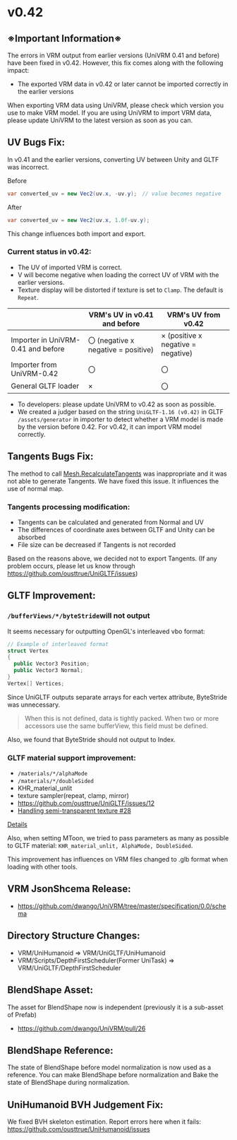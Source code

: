 # v0.42

## ※Important Information※
The errors in VRM output from earlier versions (UniVRM 0.41 and before) have been fixed in v0.42. However, this fix comes along with the following impact:  

* The exported VRM data in v0.42 or later cannot be imported correctly in the earlier versions

When exporting VRM data using UniVRM, please check which version you use to make VRM model.
If you are using UniVRM to import VRM data, please update UniVRM to the latest version as soon as you can.

## UV Bugs Fix:
In v0.41 and the earlier versions, converting UV between Unity and GLTF was incorrect.

Before
```csharp
var converted_uv = new Vec2(uv.x, -uv.y);　// value becomes negative
```

After
```csharp
var converted_uv = new Vec2(uv.x, 1.0f-uv.y);
```

This change influences both import and export.

### Current status in v0.42:

* The UV of imported VRM is correct.
* V will become negative when loading the correct UV of VRM with the earlier versions.
* Texture display will be distorted if texture is set to `Clamp`. The default is `Repeat`.

|                    |VRM's UV in v0.41 and before|VRM's UV from v0.42|
|--------------------|----------------------|------------------------|
|Importer in UniVRM-0.41 and before |〇 (negative x negative = positive) |× (positive x negative = negative) |
|Importer from UniVRM-0.42 |〇              |〇            |
|General GLTF loader |×                     |〇                      |

* To developers: please update UniVRM to v0.42 as soon as possible.
* We created a judger based on the string `UniGLTF-1.16 (v0.42)` in GLTF `/assets/generator` in importer to detect whether a VRM model is made by the version before 0.42. For v0.42, it can import VRM model correctly.

## Tangents Bugs Fix:
The method to call [Mesh.RecalculateTangents](https://docs.unity3d.com/ScriptReference/Mesh.RecalculateTangents.html) 
was inappropriate and it was not able to generate Tangents.
We have fixed this issue.
It influences the use of normal map.

### Tangents processing modification: 
* Tangents can be calculated and generated from Normal and UV
* The differences of coordinate axes between GLTF and Unity can be absorbed
* File size can be decreased if Tangents is not recorded

Based on the reasons above, we decided not to export Tangents.
(If any problem occurs, please let us know through https://github.com/ousttrue/UniGLTF/issues)

## GLTF Improvement:

### `/bufferViews/*/byteStride`will not output
It seems necessary for outputting OpenGL's interleaved vbo format:

```csharp
// Example of interleaved format
struct Vertex
{
  public Vector3 Position;
  public Vector3 Normal;
}
Vertex[] Vertices;
```
Since UniGLTF outputs separate arrays for each vertex attribute, ByteStride was unnecessary.

> When this is not defined, data is tightly packed. When two or more accessors use the same bufferView, this field must be defined.

Also, we found that ByteStride should not output to Index.

### GLTF material support improvement:

* `/materials/*/alphaMode`
* `/materials/*/doubleSided`
* KHR_material_unlit
* texture sampler(repeat, clamp, mirror)
* https://github.com/ousttrue/UniGLTF/issues/12
* [Handling semi-transparent texture #28](https://github.com/dwango/UniVRM/issues/28)

[Details](https://github.com/ousttrue/UniGLTF/wiki/Material)

Also, when setting MToon, we tried to pass parameters as many as possible to GLTF material: `KHR_material_unlit, AlphaMode, DoubleSided`.

This improvement has influences on VRM files changed to .glb format when loading with other tools.

## VRM JsonShcema Release:

* https://github.com/dwango/UniVRM/tree/master/specification/0.0/schema

## Directory Structure Changes:

* VRM/UniHumanoid => VRM/UniGLTF/UniHumanoid
* VRM/Scripts/DepthFirstScheduler(Former UniTask) => VRM/UniGLTF/DepthFirstScheduler

## BlendShape Asset:
The asset for BlendShape now is independent (previously it is a sub-asset of Prefab)
* https://github.com/dwango/UniVRM/pull/26

## BlendShape Reference:
The state of BlendShape before model normalization is now used as a reference. You can make BlendShape before normalization and Bake the state of BlendShape during normalization.

## UniHumanoid BVH Judgement Fix:
We fixed BVH skeleton estimation.
Report errors here when it fails: https://github.com/ousttrue/UniHumanoid/issues

